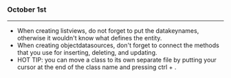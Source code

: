 ### October 1st
---
- When creating listviews, do not forget to put the datakeynames, otherwise it wouldn't know what defines the entity.
- When creating objectdatasources, don't forget to connect the methods that you use for inserting, deleting, and updating.
- HOT TIP: you can move a class to its own separate file by putting your cursor at the end of the class name and pressing ctrl + .